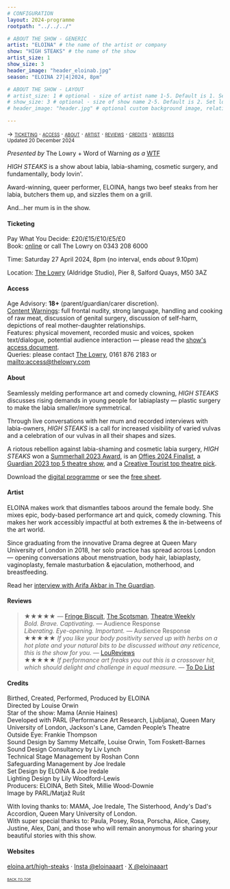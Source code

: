 ```yaml
---
# CONFIGURATION
layout: 2024-programme
rootpath: "../../../"

# ABOUT THE SHOW - GENERIC
artist: "ELOINA" # the name of the artist or company
show: "HIGH STEAKS" # the name of the show
artist_size: 1
show_size: 3
header_image: "header_eloinab.jpg"    
season: "ELOINA 27|4|2024, 8pm"

# ABOUT THE SHOW - LAYOUT
# artist_size: 1 # optional - size of artist name 1-5. Default is 1. Set longer names to lower values
# show_size: 3 # optional - size of show name 2-5. Default is 2. Set longer names to lower values
# header_image: "header.jpg" # optional custom background image, relative to current page

---
```

<span style='font-variant: small-caps'>→ [ticketing](/archive/2024/ELOINA/#ticketing) · [access](/archive/2024/ELOINA/#access) · [about](/archive/2024/ELOINA/#about) · [artist](/archive/2024/ELOINA/#artist) · [reviews](/archive/2024/ELOINA/#reviews) · [credits](/archive/2024/ELOINA/#credits) · [websites](/archive/2024/ELOINA/#websites)</span><br><small>Updated 20 December 2024</small>          
         
*Presented by* The Lowry + Word of Warning *as a* <a href="https://thelowry.com/wtf-wednesday" target="_blank">WTF</a>         
         
*HIGH STEAKS* is a show about labia, labia-shaming, cosmetic surgery, and fundamentally, body lovin'.          
          
Award-winning, queer performer, ELOINA, hangs two beef steaks from her labia, butchers them up, and sizzles them on a grill.           
          
And…her mum is in the show.        
         
#### Ticketing         
Pay What You Decide: £20/£15/£10/£5/£0<br>Book: <a href="https://tickets.thelowry.com/events/wtf%20(not)%20wednesday-%20high%20steaks%20by%20eloina/2024-4-27_20.00/lowry%20studio?back=2&area=6711d356-240a-ea11-a9ce-815ca3ec47bd&type=ga#_ga=2.112718468.1650382160.1706191027-385683989.1701776919" target="_blank">online</a> or call The Lowry on 0343 208 6000          
         
Time: Saturday 27 April 2024, 8pm (no interval, ends *about* 9.10pm)          
          
Location: <a href="https://thelowry.com/visit-us" target="_blank">The Lowry</a> (Aldridge Studio), Pier 8, Salford Quays, M50 3AZ         
         
#### Access         
Age Advisory: **18+** (parent/guardian/carer discretion).<br>[Content Warnings](/warnings): full frontal nudity, strong language, handling and cooking of raw meat, discussion of genital surgery, discussion of self-harm, depictions of real mother-daughter relationships.<br>Features: physical movement, recorded music and voices, spoken text/dialogue, potential audience interaction — please read the <a href="https://docs.google.com/document/d/1uDqUUjNksRdpihtEQGo0MB7DRkfBqqZICG7m15aVIrc" target="_blank">show's access document</a>.<br>Queries: please contact <a href="https://thelowry.com/visit-us/access" target="_blank">The Lowry</a>, 0161 876 2183 or <mailto:access@thelowry.com>       
         
#### About         
Seamlessly melding performance art and comedy clowning, *HIGH STEAKS* discusses rising demands in young people for labiaplasty — plastic surgery to make the labia smaller/more symmetrical.         
         
Through live conversations with her mum and recorded interviews with labia-owners, *HIGH STEAKS* is a call for increased visibility of varied vulvas and a celebration of our vulvas in all their shapes and sizes.         
          
A riotous rebellion against labia-shaming and cosmetic labia surgery, *HIGH STEAKS* won a <a href="https://www.summerhall.co.uk/2023/08/2023-lustrum-award-winners-announced" target="_blank">Summerhall 2023 Award</a>, is an <a href="https://offies.london/2024-finalists-winners" target="_blank">Offies 2024 Finalist</a>, a <a href="https://theguardian.com/stage/2023/dec/21/the-best-theatre-comedy-and-dance-of-2023#theatre" target="_blank">Guardian 2023 top 5 theatre show</a>, and a <a href="https://www.creativetourist.com/event/high-steaks-at-the-lowry" target="_blank">Creative Tourist top theatre pick</a>.         
         
Download the <a href="https://the-lowry-site.s3.eu-west-2.amazonaws.com/uploads/2024/04/HS-DIGITAL-PROGRAMME.pdf" target="_blank">digital programme</a> or see the <a href="https://eloina.art/high-steaks-free-sheet" target="_blank">free sheet</a>.         
          
#### Artist        
ELOINA makes work that dismantles taboos around the female body. She mixes epic, body-based performance art and quick, comedy clowning. This makes her work accessibly impactful at both extremes & the in-betweens of the art world.         
         
Since graduating from the innovative Drama degree at Queen Mary University of London in 2018, her solo practice has spread across London — opening conversations about menstruation, body hair, labiaplasty, vaginoplasty, female masturbation & ejaculation, motherhood, and breastfeeding.         
         
Read her <a href="https://www.theguardian.com/stage/2023/nov/13/performance-artist-eloina-high-steaks-labia" target="_blank">interview with Arifa Akbar in The Guardian</a>.         
         
#### Reviews         
>★★★★★ — <a href="https://www.fringebiscuit.com/twittiques/2023/1/30/high-steaks" target="_blank">Fringe Biscuit</a>, <a href="https://www.scotsman.com/arts-and-culture/edinburgh-festivals/edinburgh-fringe-theatre-reviews-high-steaks-glass-ceiling-beneath-the-stars-bullring-techno-makeout-jamz-help-yourself-the-fruity-prince-4251814" target="_blank">The Scotsman</a>, <a href="https://theatreweekly.com/edinburgh-review-high-steaks-at-summerhall" target="_blank">Theatre Weekly</a><br>*Bold. Brave. Captivating.* — Audience Response<br>*Liberating. Eye-opening. Important.* — Audience Response<br>★★★★★ *If you like your body positivity served up with herbs on a hot plate and your natural bits to be discussed without any reticence, this is the show for you.* — <a href="https://loureviews.blog/2023/03/20/vault-review-high-steaks" target="_blank">LouReviews</a><br>★★★★★ *If performance art freaks you out this is a crossover hit, which should delight and challenge in equal measure.* — <a href="https://todolist.london/high-steaks-by-eloina" target="_blank">To Do List</a>        
         
#### Credits          
Birthed, Created, Performed, Produced by ELOINA<br>Directed by Louise Orwin<br>Star of the show: Mama (Annie Haines)<br>Developed with PARL (Performance Art Research, Ljubljana), Queen Mary University of London, Jackson's Lane, Camden People’s Theatre<br>Outside Eye: Frankie Thompson<br>Sound Design by Sammy Metcalfe, Louise Orwin, Tom Foskett-Barnes<br>Sound Design Consultancy by Liv Lynch<br>​Technical Stage Management by Roshan Conn<br>Safeguarding Management by Joe Iredale<br>Set Design by ELOINA & Joe Iredale<br>Lighting Design by Lily Woodford-Lewis<br>Producers: ELOINA, Beth Sitek, Millie Wood-Downie<br>Image by PARL/Matjaž Rušt         
         
With loving thanks to: MAMA, Joe Iredale, The Sisterhood, Andy's Dad's Accordion, Queen Mary University of London.<br>With super special thanks to: Paula, Posey, Rosa, Porscha, Alice, Casey, Justine, Alex, Dani, and those who will remain anonymous for sharing your beautiful stories with this show.         
          
#### Websites          
<a href="https://eloina.art/high-steaks" target="_blank">eloina.art/high-steaks</a> · <a href="https://instagram.com/eloinaaart" target="_blank">Insta @eloinaaart</a> · <a href="https://twitter.com/eloinaaart" target="_blank">X @eloinaaart</a>         
        
<small><span style='font-variant: small-caps'>[back to top](/archive/2024/ELOINA)</span></small>

